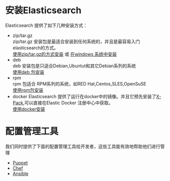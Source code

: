 # 安装Elasticsearch

Elasticsearch 提供了如下几种安装方式：

* zip/tar.gz  
    zip/tar.gz 安装包是最适合安装到任何系统的，并且是最容易入门elasticsearch的方式。  
    [使用zip/tar.gz的方式安装](Install_Elasticsearch_with_.zip_or_.tar.gz.md) 或 [在windows 系统中安装](Install_Elasticsearch_on_Windows.md)
* deb  
    deb 安装包是只适合Debian,Ubuntut和其它Debian系列的系统  
    [使用deb 包安装](Install_Elasticsearch_with_Debian_Package.md)
* rpm  
    rpm 包适合 RPM系列的系统，如RED Hat,Centos,SLES,OpenSuSE  
    [使用rpm包安装](Install_Elasticsearch_with_RPM.md)
* docker
    Elasticsearch 提供了运行在docker中的镜像。并且它预先安装了[X-Pack](),可以直接在Elastic Docker 注册中心中获取。  
    [使用docker安装](Install_Elasticsearch_with_Docker.md)

# 配置管理工具
    
我们同时提供了下面的配置管理工具给开发者，这些工具能有效地帮助他们进行管理

* [Puppet](https://github.com/elastic/puppet-elasticsearch)
* [Chef](https://github.com/elastic/cookbook-elasticsearch)
* [Ansible](https://github.com/elastic/ansible-elasticsearch)